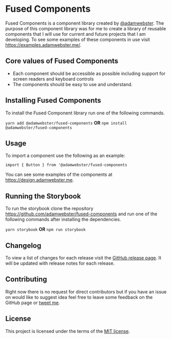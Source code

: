 # Fused Components

Fused Components is a component library created by [@adamwebster](https://twitter.com/adamwebster). The purpose of this component library was for me to create a library of reusable components that I will use for current and future projects that I am developing. To see some examples of these components in use visit https://examples.adamwebster.me/.

## Core values of Fused Components

- Each component should be accessible as possible including support for screen readers and keyboard controls
- The components should be easy to use and understand.

## Installing Fused Components

To install the Fused Component library run one of the following commands.

`yarn add @adamwebster/fused-components`
**OR**
`npm install @adamwebster/fused-components`

## Usage

To import a component use the following as an example:

`import { Button } from '@adamwebster/fused-components`

You can see some examples of the components at https://design.adamwebster.me.

## Running the Storybook

To run the storybook clone the repository https://github.com/adamwebster/fused-components and run one of the following commands after installing the dependencies.

`yarn storybook`
**OR**
`npm run storybook`

## Changelog

To view a list of changes for each release visit the [GitHub release page](https://github.com/adamwebster/fused-components/releases). It will be updated with release notes for each release.

## Contributing

Right now there is no request for direct contributors but if you have an issue on would like to suggest idea feel free to leave some feedback on the GitHub page or [tweet me](https://twitter.com/adamwebster).

## License

This project is licensed under the terms of the [MIT license](https://github.com/adamwebster/fused-components/blob/master/LICENSE).
